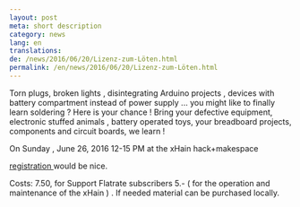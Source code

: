 ```yaml
---
layout: post
meta: short description
category: news
lang: en
translations:
de: /news/2016/06/20/Lizenz-zum-Löten.html
permalink: /en/news/2016/06/20/Lizenz-zum-Löten.html
---
```


Torn plugs, broken lights , disintegrating Arduino projects , devices with battery compartment instead of power supply ... you might like to finally learn soldering ? Here is your chance ! Bring your defective equipment, electronic stuffed animals , battery operated toys, your breadboard projects, components and circuit boards, we learn !

On Sunday , June 26, 2016 12-15 PM at the xHain hack+makespace

<!--more--> 
<a href="mailto:x-hain@posteo.de"> registration </a> would be nice.

Costs: 7.50, for Support Flatrate subscribers 5.- ( for the operation and maintenance of the xHain ) .
If needed material can be purchased locally.